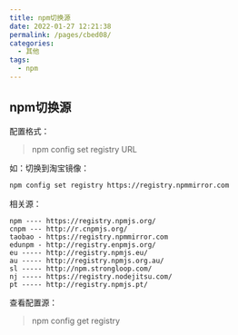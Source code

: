 ```yaml
---
title: npm切换源
date: 2022-01-27 12:21:38
permalink: /pages/cbed08/
categories:
  - 其他
tags:
  - npm
---
```


##  npm切换源

配置格式：
> npm config set registry URL

如：切换到淘宝镜像：

```sh
npm config set registry https://registry.npmmirror.com
```

相关源：

```
npm ---- https://registry.npmjs.org/
cnpm --- http://r.cnpmjs.org/
taobao - https://registry.npmmirror.com
edunpm - http://registry.enpmjs.org/
eu ----- http://registry.npmjs.eu/
au ----- http://registry.npmjs.org.au/
sl ----- http://npm.strongloop.com/
nj ----- https://registry.nodejitsu.com/
pt ----- http://registry.npmjs.pt/
```

查看配置源：
> npm config get registry